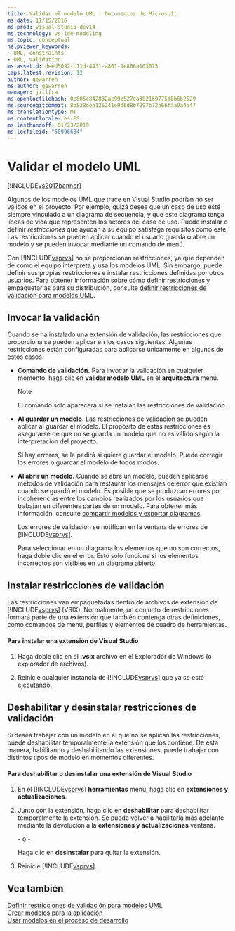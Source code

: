 ```yaml
---
title: Validar el modelo UML | Documentos de Microsoft
ms.date: 11/15/2016
ms.prod: visual-studio-dev14
ms.technology: vs-ide-modeling
ms.topic: conceptual
helpviewer_keywords:
- UML, constraints
- UML, validation
ms.assetid: deed5092-c11d-4431-a801-1e866a103075
caps.latest.revision: 12
author: gewarren
ms.author: gewarren
manager: jillfra
ms.openlocfilehash: 0c805c842832ac99c527ea382169775d8b6b2529
ms.sourcegitcommit: 8b538eea125241e9d6d8b7297b72a66faa9a4a47
ms.translationtype: MT
ms.contentlocale: es-ES
ms.lasthandoff: 01/23/2019
ms.locfileid: "58996684"
---
```

# <a name="validate-your-uml-model"></a>Validar el modelo UML
[!INCLUDE[vs2017banner](../includes/vs2017banner.md)]

Algunos de los modelos UML que trace en Visual Studio podrían no ser válidos en el proyecto. Por ejemplo, quizá desee que un caso de uso esté siempre vinculado a un diagrama de secuencia, y que este diagrama tenga líneas de vida que representen los actores del caso de uso. Puede instalar o definir *restricciones* que ayudan a su equipo satisfaga requisitos como este. Las restricciones se pueden aplicar cuando el usuario guarda o abre un modelo y se pueden invocar mediante un comando de menú.  
  
 Con [!INCLUDE[vsprvs](../includes/vsprvs-md.md)] no se proporcionan restricciones, ya que dependen de cómo el equipo interpreta y usa los modelos UML. Sin embargo, puede definir sus propias restricciones e instalar restricciones definidas por otros usuarios. Para obtener información sobre cómo definir restricciones y empaquetarlas para su distribución, consulte [definir restricciones de validación para modelos UML](../modeling/define-validation-constraints-for-uml-models.md).  
  
## <a name="invoking-validation"></a>Invocar la validación  
 Cuando se ha instalado una extensión de validación, las restricciones que proporciona se pueden aplicar en los casos siguientes. Algunas restricciones están configuradas para aplicarse únicamente en algunos de estos casos.  
  
- **Comando de validación.** Para invocar la validación en cualquier momento, haga clic en **validar modelo UML** en el **arquitectura** menú.  
  
  > [!NOTE]
  >  El comando solo aparecerá si se instalan las restricciones de validación.  
  
- **Al guardar un modelo.** Las restricciones de validación se pueden aplicar al guardar el modelo. El propósito de estas restricciones es asegurarse de que no se guarda un modelo que no es válido según la interpretación del proyecto.  
  
   Si hay errores, se le pedirá si quiere guardar el modelo. Puede corregir los errores o guardar el modelo de todos modos.  
  
- **Al abrir un modelo.** Cuando se abre un modelo, pueden aplicarse métodos de validación para restaurar los mensajes de error que existían cuando se guardó el modelo. Es posible que se produzcan errores por incoherencias entre los cambios realizados por los usuarios que trabajan en diferentes partes de un modelo. Para obtener más información, consulte [compartir modelos y exportar diagramas](../modeling/share-models-and-exporting-diagrams.md).  
  
  Los errores de validación se notifican en la ventana de errores de [!INCLUDE[vsprvs](../includes/vsprvs-md.md)].  
  
  Para seleccionar en un diagrama los elementos que no son correctos, haga doble clic en el error. Esto solo funciona si los elementos incorrectos son visibles en un diagrama abierto.  
  
## <a name="installing-validation-constraints"></a>Instalar restricciones de validación  
 Las restricciones van empaquetadas dentro de archivos de extensión de [!INCLUDE[vsprvs](../includes/vsprvs-md.md)] (VSIX). Normalmente, un conjunto de restricciones formará parte de una extensión que también contenga otras definiciones, como comandos de menú, perfiles y elementos de cuadro de herramientas.  
  
#### <a name="to-install-a-visual-studio-extension"></a>Para instalar una extensión de Visual Studio  
  
1.  Haga doble clic en el **.vsix** archivo en el Explorador de Windows (o explorador de archivos).  
  
2.  Reinicie cualquier instancia de [!INCLUDE[vsprvs](../includes/vsprvs-md.md)] que ya se esté ejecutando.  
  
## <a name="disabling-and-uninstalling-validation-constraints"></a>Deshabilitar y desinstalar restricciones de validación  
 Si desea trabajar con un modelo en el que no se aplican las restricciones, puede deshabilitar temporalmente la extensión que los contiene. De esta manera, habilitando y deshabilitando las extensiones, puede trabajar con distintos tipos de modelo en momentos diferentes.  
  
#### <a name="to-disable-or-uninstall-a-visual-studio-extension"></a>Para deshabilitar o desinstalar una extensión de Visual Studio  
  
1.  En el [!INCLUDE[vsprvs](../includes/vsprvs-md.md)] **herramientas** menú, haga clic en **extensiones y actualizaciones**.  
  
2.  Junto con la extensión, haga clic en **deshabilitar** para deshabilitar temporalmente la extensión. Se puede volver a habilitarla más adelante mediante la devolución a la **extensiones y actualizaciones** ventana.  
  
     \- o -  
  
     Haga clic en **desinstalar** para quitar la extensión.  
  
3.  Reinicie [!INCLUDE[vsprvs](../includes/vsprvs-md.md)].  
  
## <a name="see-also"></a>Vea también  
 [Definir restricciones de validación para modelos UML](../modeling/define-validation-constraints-for-uml-models.md)   
 [Crear modelos para la aplicación](../modeling/create-models-for-your-app.md)   
 [Usar modelos en el proceso de desarrollo](../modeling/use-models-in-your-development-process.md)
